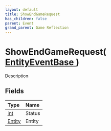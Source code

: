 ```yaml
---
layout: default
title: ShowEndGameRequest
has_children: false
parent: Event
grand_parent: Game Reflection
---
```

# ShowEndGameRequest( [ EntityEventBase ](/riftbreaker-wiki/docs/game-reflection/events/entity_event_base/) )
Description 

## Fields

| Type | Name |
|:----------|:--------------|
| [int](/riftbreaker-wiki/docs/game-reflection/enums/int/) | Status |
| [Entity](/riftbreaker-wiki/docs/game-reflection/classes/entity/) | Entity |

